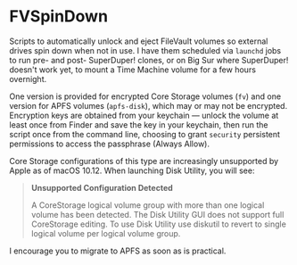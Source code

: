 # FVSpinDown

Scripts to automatically unlock and eject FileVault volumes so
external drives spin down when not in use.  I have them scheduled via
`launchd` jobs to run pre- and post- SuperDuper! clones, or on Big Sur
where SuperDuper! doesn't work yet, to mount a Time Machine volume for
a few hours overnight.

One version is provided for encrypted Core Storage volumes (`fv`) and
one version for APFS volumes (`apfs-disk`), which may or may not be
encrypted.  Encryption keys are obtained from your keychain — unlock
the volume at least once from Finder and save the key in your
keychain, then run the script once from the command line, choosing to
grant `security` persistent permissions to access the passphrase
(Always Allow).

Core Storage configurations of this type are increasingly unsupported
by Apple as of macOS 10.12.  When launching Disk Utility, you will
see:

> **Unsupported Configuration Detected**
>
> A CoreStorage logical volume group with more than one logical volume
> has been detected. The Disk Utility GUI does not support full
> CoreStorage editing. To use Disk Utility use diskutil to revert to
> single logical volume per logical volume group.

I encourage you to migrate to APFS as soon as is practical.

